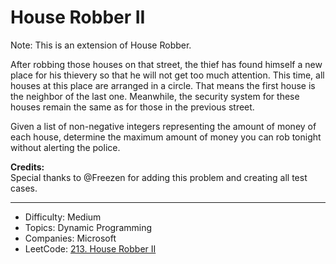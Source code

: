 # House Robber II

Note: This is an extension of House Robber.

After robbing those houses on that street, the thief has found himself a new place for his thievery so that he will not get too much attention. This time, all houses at this place are arranged in a circle. That means the first house is the neighbor of the last one. Meanwhile, the security system for these houses remain the same as for those in the previous street.

Given a list of non-negative integers representing the amount of money of each house, determine the maximum amount of money you can rob tonight without alerting the police.

**Credits:**  
Special thanks to @Freezen for adding this problem and creating all test cases.

---

* Difficulty: Medium
* Topics: Dynamic Programming
* Companies: Microsoft
* LeetCode: [213. House Robber II](https://leetcode.com/problems/house-robber-ii/description/)
